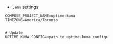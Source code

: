 - `.env` settings
```env
COMPOSE_PROJECT_NAME=uptime-kuma
TIMEZONE=America/Toronto


# Update
UPTIME_KUMA_CONFIG=<path to uptime-kuma config>
```